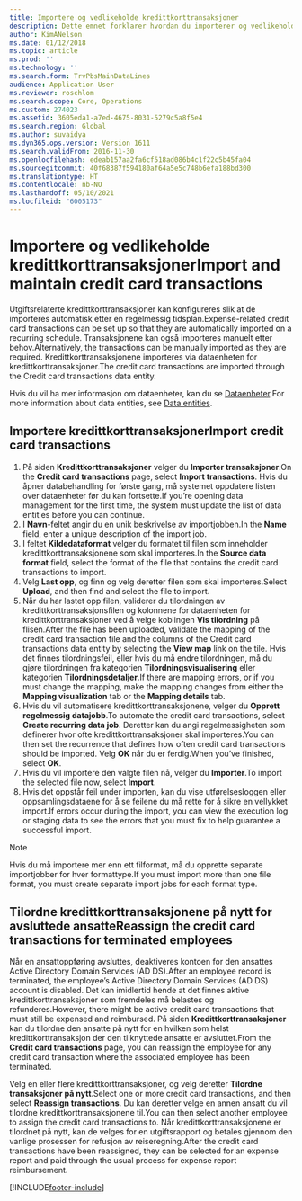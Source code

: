 ```yaml
---
title: Importere og vedlikeholde kredittkorttransaksjoner
description: Dette emnet forklarer hvordan du importerer og vedlikeholder utgiftsrelaterte kredittkorttransaksjoner. Disse transaksjonene kan konfigureres slik at de importeres automatisk etter en regelmessig tidsplan, eller de kan importeres manuelt etter behov.
author: KimANelson
ms.date: 01/12/2018
ms.topic: article
ms.prod: ''
ms.technology: ''
ms.search.form: TrvPbsMainDataLines
audience: Application User
ms.reviewer: roschlom
ms.search.scope: Core, Operations
ms.custom: 274023
ms.assetid: 3605eda1-a7ed-4675-8031-5279c5a8f5e4
ms.search.region: Global
ms.author: suvaidya
ms.dyn365.ops.version: Version 1611
ms.search.validFrom: 2016-11-30
ms.openlocfilehash: edeab157aa2fa6cf518ad086b4c1f22c5b45fa04
ms.sourcegitcommit: 40f68387f594180af64a5e5c748b6efa188bd300
ms.translationtype: HT
ms.contentlocale: nb-NO
ms.lasthandoff: 05/10/2021
ms.locfileid: "6005173"
---
```

# <a name="import-and-maintain-credit-card-transactions"></a><span data-ttu-id="c65c3-104">Importere og vedlikeholde kredittkorttransaksjoner</span><span class="sxs-lookup"><span data-stu-id="c65c3-104">Import and maintain credit card transactions</span></span>

<span data-ttu-id="c65c3-105">Utgiftsrelaterte kredittkorttransaksjoner kan konfigureres slik at de importeres automatisk etter en regelmessig tidsplan.</span><span class="sxs-lookup"><span data-stu-id="c65c3-105">Expense-related credit card transactions can be set up so that they are automatically imported on a recurring schedule.</span></span> <span data-ttu-id="c65c3-106">Transaksjonene kan også importeres manuelt etter behov.</span><span class="sxs-lookup"><span data-stu-id="c65c3-106">Alternatively, the transactions can be manually imported as they are required.</span></span> <span data-ttu-id="c65c3-107">Kredittkorttransaksjonene importeres via dataenheten for kredittkorttransaksjoner.</span><span class="sxs-lookup"><span data-stu-id="c65c3-107">The credit card transactions are imported through the Credit card transactions data entity.</span></span>

<span data-ttu-id="c65c3-108">Hvis du vil ha mer informasjon om dataenheter, kan du se [Dataenheter](/dynamics365/fin-ops-core/dev-itpro/data-entities/data-entities).</span><span class="sxs-lookup"><span data-stu-id="c65c3-108">For more information about data entities, see [Data entities](/dynamics365/fin-ops-core/dev-itpro/data-entities/data-entities).</span></span>

## <a name="import-credit-card-transactions"></a><span data-ttu-id="c65c3-109">Importere kredittkorttransaksjoner</span><span class="sxs-lookup"><span data-stu-id="c65c3-109">Import credit card transactions</span></span>

1. <span data-ttu-id="c65c3-110">På siden **Kredittkorttransaksjoner** velger du **Importer transaksjoner**.</span><span class="sxs-lookup"><span data-stu-id="c65c3-110">On the **Credit card transactions** page, select **Import transactions**.</span></span> <span data-ttu-id="c65c3-111">Hvis du åpner databehandling for første gang, må systemet oppdatere listen over dataenheter før du kan fortsette.</span><span class="sxs-lookup"><span data-stu-id="c65c3-111">If you’re opening data management for the first time, the system must update the list of data entities before you can continue.</span></span>
2. <span data-ttu-id="c65c3-112">I **Navn**-feltet angir du en unik beskrivelse av importjobben.</span><span class="sxs-lookup"><span data-stu-id="c65c3-112">In the **Name** field, enter a unique description of the import job.</span></span>
3. <span data-ttu-id="c65c3-113">I feltet **Kildedataformat** velger du formatet til filen som inneholder kredittkorttransaksjonene som skal importeres.</span><span class="sxs-lookup"><span data-stu-id="c65c3-113">In the **Source data format** field, select the format of the file that contains the credit card transactions to import.</span></span>
4. <span data-ttu-id="c65c3-114">Velg **Last opp**, og finn og velg deretter filen som skal importeres.</span><span class="sxs-lookup"><span data-stu-id="c65c3-114">Select **Upload**, and then find and select the file to import.</span></span>
5. <span data-ttu-id="c65c3-115">Når du har lastet opp filen, validerer du tilordningen av kredittkorttransaksjonsfilen og kolonnene for dataenheten for kredittkorttransaksjoner ved å velge koblingen **Vis tilordning** på flisen.</span><span class="sxs-lookup"><span data-stu-id="c65c3-115">After the file has been uploaded, validate the mapping of the credit card transaction file and the columns of the Credit card transactions data entity by selecting the **View map** link on the tile.</span></span> <span data-ttu-id="c65c3-116">Hvis det finnes tilordningsfeil, eller hvis du må endre tilordningen, må du gjøre tilordningen fra kategorien **Tilordningsvisualisering** eller kategorien **Tilordningsdetaljer**.</span><span class="sxs-lookup"><span data-stu-id="c65c3-116">If there are mapping errors, or if you must change the mapping, make the mapping changes from either the **Mapping visualization** tab or the **Mapping details** tab.</span></span>
6. <span data-ttu-id="c65c3-117">Hvis du vil automatisere kredittkorttransaksjonene, velger du **Opprett regelmessig datajobb**.</span><span class="sxs-lookup"><span data-stu-id="c65c3-117">To automate the credit card transactions, select **Create recurring data job**.</span></span> <span data-ttu-id="c65c3-118">Deretter kan du angi regelmessigheten som definerer hvor ofte kredittkorttransaksjoner skal importeres.</span><span class="sxs-lookup"><span data-stu-id="c65c3-118">You can then set the recurrence that defines how often credit card transactions should be imported.</span></span> <span data-ttu-id="c65c3-119">Velg **OK** når du er ferdig.</span><span class="sxs-lookup"><span data-stu-id="c65c3-119">When you’ve finished, select **OK**.</span></span>
7. <span data-ttu-id="c65c3-120">Hvis du vil importere den valgte filen nå, velger du **Importer**.</span><span class="sxs-lookup"><span data-stu-id="c65c3-120">To import the selected file now, select **Import**.</span></span>
8. <span data-ttu-id="c65c3-121">Hvis det oppstår feil under importen, kan du vise utførelsesloggen eller oppsamlingsdataene for å se feilene du må rette for å sikre en vellykket import.</span><span class="sxs-lookup"><span data-stu-id="c65c3-121">If errors occur during the import, you can view the execution log or staging data to see the errors that you must fix to help guarantee a successful import.</span></span>

> [!NOTE]
> <span data-ttu-id="c65c3-122">Hvis du må importere mer enn ett filformat, må du opprette separate importjobber for hver formattype.</span><span class="sxs-lookup"><span data-stu-id="c65c3-122">If you must import more than one file format, you must create separate import jobs for each format type.</span></span>

## <a name="reassign-the-credit-card-transactions-for-terminated-employees"></a><span data-ttu-id="c65c3-123">Tilordne kredittkorttransaksjonene på nytt for avsluttede ansatte</span><span class="sxs-lookup"><span data-stu-id="c65c3-123">Reassign the credit card transactions for terminated employees</span></span>

<span data-ttu-id="c65c3-124">Når en ansattoppføring avsluttes, deaktiveres kontoen for den ansattes Active Directory Domain Services (AD DS).</span><span class="sxs-lookup"><span data-stu-id="c65c3-124">After an employee record is terminated, the employee’s Active Directory Domain Services (AD DS) account is disabled.</span></span> <span data-ttu-id="c65c3-125">Det kan imidlertid hende at det finnes aktive kredittkorttransaksjoner som fremdeles må belastes og refunderes.</span><span class="sxs-lookup"><span data-stu-id="c65c3-125">However, there might be active credit card transactions that must still be expensed and reimbursed.</span></span> <span data-ttu-id="c65c3-126">På siden **Kredittkorttransaksjoner** kan du tilordne den ansatte på nytt for en hvilken som helst kredittkorttransaksjon der den tilknyttede ansatte er avsluttet.</span><span class="sxs-lookup"><span data-stu-id="c65c3-126">From the **Credit card transactions** page, you can reassign the employee for any credit card transaction where the associated employee has been terminated.</span></span>

<span data-ttu-id="c65c3-127">Velg en eller flere kredittkorttransaksjoner, og velg deretter **Tilordne transaksjoner på nytt**.</span><span class="sxs-lookup"><span data-stu-id="c65c3-127">Select one or more credit card transactions, and then select **Reassign transactions**.</span></span> <span data-ttu-id="c65c3-128">Du kan deretter velge en annen ansatt du vil tilordne kredittkorttransaksjonene til.</span><span class="sxs-lookup"><span data-stu-id="c65c3-128">You can then select another employee to assign the credit card transactions to.</span></span> <span data-ttu-id="c65c3-129">Når kredittkorttransaksjonene er tilordnet på nytt, kan de velges for en utgiftsrapport og betales gjennom den vanlige prosessen for refusjon av reiseregning.</span><span class="sxs-lookup"><span data-stu-id="c65c3-129">After the credit card transactions have been reassigned, they can be selected for an expense report and paid through the usual process for expense report reimbursement.</span></span>


[!INCLUDE[footer-include](../includes/footer-banner.md)]